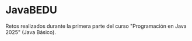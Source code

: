 # JavaBEDU
Retos realizados durante la primera parte del curso "Programación en Java 2025" (Java Básico).
